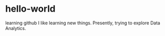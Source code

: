 # hello-world
learning github
I like learning new things. Presently, trying to explore Data Analytics.

